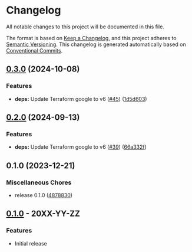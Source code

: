 # Changelog

All notable changes to this project will be documented in this file.

The format is based on
[Keep a Changelog](https://keepachangelog.com/en/1.0.0/),
and this project adheres to
[Semantic Versioning](https://semver.org/spec/v2.0.0.html).
This changelog is generated automatically based on [Conventional Commits](https://www.conventionalcommits.org/en/v1.0.0/).

## [0.3.0](https://github.com/GoogleCloudPlatform/terraform-google-cloud-spanner/compare/v0.2.0...v0.3.0) (2024-10-08)


### Features

* **deps:** Update Terraform google to v6 ([#45](https://github.com/GoogleCloudPlatform/terraform-google-cloud-spanner/issues/45)) ([1d5d603](https://github.com/GoogleCloudPlatform/terraform-google-cloud-spanner/commit/1d5d60367bd6743e4614fd68b331e19210adcf9d))

## [0.2.0](https://github.com/GoogleCloudPlatform/terraform-google-cloud-spanner/compare/v0.1.0...v0.2.0) (2024-09-13)


### Features

* **deps:** Update Terraform google to v6 ([#39](https://github.com/GoogleCloudPlatform/terraform-google-cloud-spanner/issues/39)) ([66a332f](https://github.com/GoogleCloudPlatform/terraform-google-cloud-spanner/commit/66a332ff6b5b45ee5bb55ce1cc8ac530ae60c9a9))

## 0.1.0 (2023-12-21)


### Miscellaneous Chores

* release 0.1.0 ([4878830](https://github.com/GoogleCloudPlatform/terraform-google-cloud-spanner/commit/487883073cc040db6d35ce59567ffaed22d6d887))

## [0.1.0](https://github.com/terraform-google-modules/terraform-google-cloud-spanner/releases/tag/v0.1.0) - 20XX-YY-ZZ

### Features

- Initial release

[0.1.0]: https://github.com/terraform-google-modules/terraform-google-cloud-spanner/releases/tag/v0.1.0
